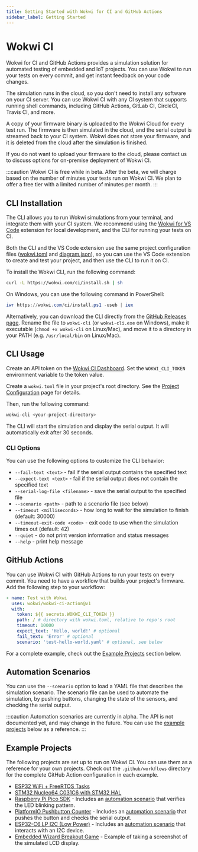 ```yaml
---
title: Getting Started with Wokwi for CI and GitHub Actions
sidebar_label: Getting Started
---
```


# Wokwi CI

Wokwi for CI and GitHub Actions provides a simulation solution for automated testing of embedded and IoT projects. You can use Wokwi to run your tests on every commit, and get instant feedback on your code changes.

The simulation runs in the cloud, so you don't need to install any software on your CI server. You can use Wokwi CI with any CI system that supports running shell commands, including GitHub Actions, GitLab CI, CircleCI, Travis CI, and more.

A copy of your firmware binary is uploaded to the Wokwi Cloud for every test run. The firmware is then simulated in the cloud, and the serial output is streamed back to your CI system. Wokwi does not store your firmware, and it is deleted from the cloud after the simulation is finished.

If you do not want to upload your firmware to the cloud, please contact us to discuss options for on-premise deployment of Wokwi CI.

:::caution
Wokwi CI is free while in beta. After the beta, we will charge based on the number of minutes your tests run on Wokwi CI. We plan to offer a free tier with a limited number of minutes per month.
:::

## CLI Installation

The CLI allows you to run Wokwi simulations from your terminal, and integrate them with your CI system. We recommend using the [Wokwi for VS Code](../vscode/getting-started) extension for local development, and the CLI for running your tests on CI.

Both the CLI and the VS Code extension use the same project configuration files ([wokwi.toml](../vscode/project-config) and [diagram.json](../diagram-format)), so you can use the VS Code extension to create and test your project, and then use the CLI to run it on CI.

To install the Wokwi CLI, run the following command:

```bash
curl -L https://wokwi.com/ci/install.sh | sh
```

On Windows, you can use the following command in PowerShell:

```powershell
iwr https://wokwi.com/ci/install.ps1 -useb | iex
```

Alternatively, you can download the CLI directly from the [GitHub Releases page](https://github.com/wokwi/wokwi-cli/releases/latest). Rename the file to `wokwi-cli` (or `wokwi-cli.exe` on Windows), make it executable (`chmod +x wokwi-cli` on Linux/Mac), and move it to a directory in your PATH (e.g. `/usr/local/bin` on Linux/Mac).

## CLI Usage

Create an API token on the [Wokwi CI Dashboard](https://wokwi.com/dashboard/ci). Set the `WOKWI_CLI_TOKEN` environment variable to the token value.

Create a `wokwi.toml` file in your project's root directory. See the [Project Configuration](../vscode/project-config) page for details.

Then, run the following command:

```bash
wokwi-cli <your-project-directory>
```

The CLI will start the simulation and display the serial output. It will automatically exit after 30 seconds.

### CLI Options

You can use the following options to customize the CLI behavior:

- `--fail-text <text>` - fail if the serial output contains the specified text
- `--expect-text <text>` - fail if the serial output does not contain the specified text
- `--serial-log-file <filename>` - save the serial output to the specified file
- `--scenario <path>` - path to a scenario file (see below)
- `--timeout <milliseconds>` - how long to wait for the simulation to finish (default: 30000)
- `--timeout-exit-code <code>` - exit code to use when the simulation times out (default: 42)
- `--quiet` - do not print version information and status messages
- `--help` - print help message

## GitHub Actions

You can use Wokwi CI with GitHub Actions to run your tests on every commit. You need to have a workflow that builds your project's firmware. Add the following step to your workflow:

```yaml
- name: Test with Wokwi
  uses: wokwi/wokwi-ci-action@v1
  with:
    token: ${{ secrets.WOKWI_CLI_TOKEN }}
    path: / # directory with wokwi.toml, relative to repo's root
    timeout: 10000
    expect_text: 'Hello, world!' # optional
    fail_text: 'Error' # optional
    scenario: 'test-hello-world.yaml' # optional, see below
```

For a complete example, check out the [Example Projects](#example-projects) section below.

## Automation Scenarios

You can use the `--scenario` option to load a YAML file that describes the simulation scenario. The scenario file can be used to automate the simulation, by pushing buttons, changing the state of the sensors, and checking the serial output.

:::caution
Automation scenarios are currently in alpha. The API is not documented yet, and may change in the future. You can use the [example projects](#example-projects) below as a reference.
:::

## Example Projects

The following projects are set up to run on Wokwi CI. You can use them as a reference for your own projects. Check out the `.github/workflows` directory for the complete GitHub Action configuration in each example.

- [ESP32 WiFi + FreeRTOS Tasks](https://github.com/wokwi/esp32-idf-hello-wifi)
- [STM32 Nucleo64 C031C6 with STM32 HAL](https://github.com/wokwi/stm32-hello-wokwi)
- [Raspberry Pi Pico SDK](https://github.com/wokwi/pico-sdk-blink) - Includes an [automation scenario](https://github.com/wokwi/pico-sdk-blink/blob/main/blink.test.yaml) that verifies the LED blinking pattern.
- [PlatformIO Pushbutton Counter](https://github.com/wokwi/platform-io-esp32-counter-ci) - Includes an [automation scenario](https://github.com/wokwi/platform-io-esp32-counter-ci/blob/main/button.test.yaml) that pushes the button and checks the serial output.
- [ESP32-C6 LP I2C (Low Power)](https://github.com/wokwi/esp32c6-i2c-lp) - Includes an [automation scenario](https://github.com/wokwi/esp32c6-i2c-lp/blob/main/lp.test.yaml) that interacts with an I2C device.
- [Embedded Wizard Breakout Game](https://github.com/wokwi/esp-wrover-kit-embedded-wizard-wokwi) - Example of taking a screenshot of the simulated LCD display.
